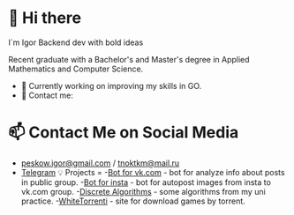 👋 Hi there 
=
I`m Igor Backend dev with bold ideas

Recent graduate with a Bachelor's and Master's degree in Applied Mathematics and Computer Science.

- 🌱 Currently working on improving my skills in GO.
- 📧 Contact me: 

📫 Contact Me on Social Media
=
- peskow.igor@gmail.com / tnoktkm@mail.ru
- [Telegram](https://t.me/peskowww)
💡 Projects 
=
-[Bot for vk.com](https://github.com/tnoktkm/VkBotForTopPosts) - bot for analyze info about posts in public group.
-[Bot for insta](https://github.com/tnoktkm/AutoPostingBotFromInstagramToVk) - bot for autopost images from insta to vk.com group.
-[Discrete Algorithms](https://github.com/tnoktkm/Discrete-mathematics) - some algorithms from my uni practice.
-[WhiteTorrenti](https://github.com/tnoktkm/whitetorrenti) - site for download games by torrent.

<!--

Here are some ideas to get you started:

- 🌱 I’m currently learning **Go**
